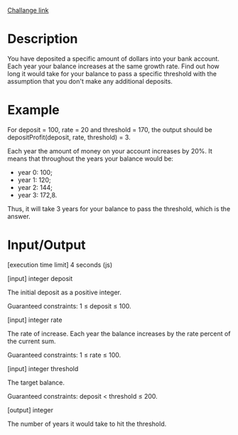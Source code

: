 [Challange link](https://codefights.com/arcade/intro/level-7/8PxjMSncp9ApA4DAb)
# Description
You have deposited a specific amount of dollars into your bank account. Each year your balance increases at the same growth rate. Find out how long it would take for your balance to pass a specific threshold with the assumption that you don't make any additional deposits.

# Example

For deposit = 100, rate = 20 and threshold = 170, the output should be
depositProfit(deposit, rate, threshold) = 3.

Each year the amount of money on your account increases by 20%. It means that throughout the years your balance would be:

- year 0: 100;
- year 1: 120;
- year 2: 144;
- year 3: 172,8.

Thus, it will take 3 years for your balance to pass the threshold, which is the answer.

# Input/Output

[execution time limit] 4 seconds (js)

[input] integer deposit

The initial deposit as a positive integer.

Guaranteed constraints:
1 ≤ deposit ≤ 100.

[input] integer rate

The rate of increase. Each year the balance increases by the rate percent of the current sum.

Guaranteed constraints:
1 ≤ rate ≤ 100.

[input] integer threshold

The target balance.

Guaranteed constraints:
deposit < threshold ≤ 200.

[output] integer

The number of years it would take to hit the threshold.
